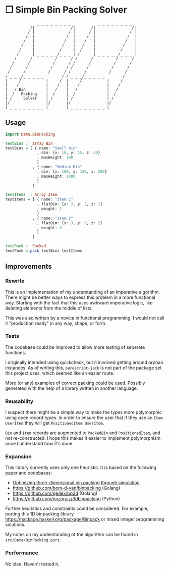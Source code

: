 # ❒ Simple Bin Packing Solver
                  _ _ _ _ _ _ _ _            _ _ _ _ _ _ _ _  
               /|                /|       /|                /|
              / |               / |      / |               / |
             /  |              /  |     /  |              /  |
            /   |             /   |    /   |             /   |
           /    |            /    |   /    |            /    |
          /     |           /     |  /     |           /     |
         /      | _ _ _ _ _/_ _ _ | /      | _ _ _ _ _/_ _ _ |
        /      /          /      / /      /          /      /
       /      /          /      / /      /          /      /
      /      /          /      / /      /          /      /
     /      /          /      / /      /          /      /
    / _ _ _/_ _ _ _ _        / / _ _ _/_ _ _ _ _        /
    |     /           |     /  |     /           |     /
    |    /            |    /   |    /            |    /
    |   / Bin         |   /    |   /             |   /
    |  /   Packing    |  /     |  /              |  /
    | /     Solver    | /      | /               | /
    |/                |/       |/                |/
    | _ _ _ _ _ _ _ _ |        | _ _ _ _ _ _ _ _ |
    

## Usage

```purescript
import Data.BinPacking

testBins :: Array Bin
testBins = [ { name: "Small bin"
              , dim: {x: 10, y: 15, z: 20}
              , maxWeight: 100
              }
            , { name: "Medium Bin"
              , dim: {x: 100, y: 150, z: 200}
              , maxWeight: 1000
              }
            ]

testItems :: Array Item
testItems = [ { name: "Item 1"
              , flatDim: {x: 2, y: 2, z: 1}
              , weight: 2
              }
            , { name: "Item 2"
              , flatDim: {x: 3, y: 3, z: 2}
              , weight: 3
              }
            ]

testPack :: Packed
testPack = pack testBins testItems
```


## Improvements

### Rewrite
This is an implementation of my understanding of an imperative algorithm. There might be better ways to express this problem in a more functional way. Starting with the fact that this uses awkward imperative logic, like deleting elements from the middle of lists. 

This was also written by a novice in functional programming. I would not call it "production ready" in any way, shape, or form. 

### Tests
The codebase could be improved to allow more testing of seperate functions.

I originally intended using quickcheck, but it involved getting around orphan instances. As of writing this, `purescript-jack` is not part of the package set this project uses, which seemed like an easier route.

More (or any) examples of correct packing could be used. Possibly generated with the help of a library written in another language.

### Reusability
I suspect there might be a simple way to make the types more polymorphic using open record types. In order to ensure the user that if they use an `Item UserItem` they will get `PositionedItem UserItem`.

`Bin` and `Item` records are augmented to `PackedBin` and `PositionedItem`, and not re-constructed. I hope this makes it easier to implement polymorphism once I understand how it's done.

### Expansion
This library currently uses only one heuristic.
It is based on the following paper and codebases:
* [Optimizing three-dimensional bin packing through simulation](http://www.cs.ukzn.ac.za/publications/erick_dube_507-034.pdf)
* https://github.com/bom-d-van/binpacking (Golang)
* https://github.com/gedex/bp3d (Golang)
* https://github.com/enzoruiz/3dbinpacking (Python)

Further heuristics and constraints could be considered.
For example, porting this 1D binpacking library https://hackage.haskell.org/package/Binpack or mixed integer programming solutions.

My notes on my understanding of the algorithm can be found in `src/Data/BinPacking.purs`.

### Performance
No idea. Haven't tested it.
